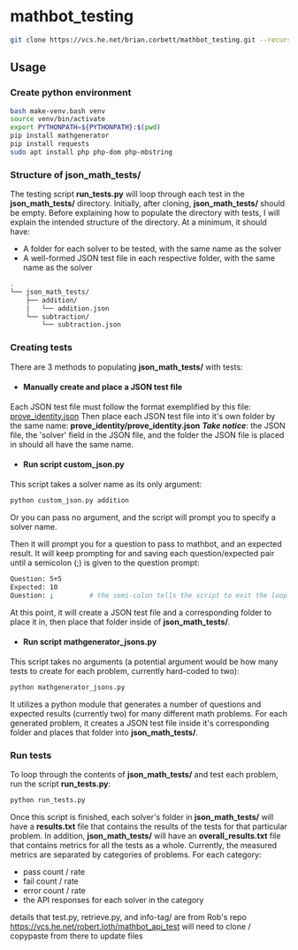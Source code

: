 # mathbot_testing

```sh
git clone https://vcs.he.net/brian.corbett/mathbot_testing.git --recursive
```

## Usage

### Create python environment

```sh
bash make-venv.bash venv
source venv/bin/activate
export PYTHONPATH=${PYTHONPATH}:$(pwd)
pip install mathgenerator
pip install requests
sudo apt install php php-dom php-mbstring
```

### Structure of **json_math_tests/**

The testing script **run_tests.py** will loop through each test in the **json_math_tests/** directory. Initially, after cloning, **json_math_tests/** should be empty. Before explaining how to populate the directory with tests, I will explain the intended structure of the directory. At a minimum, it should have:

* A folder for each solver to be tested, with the same name as the solver
* A well-formed JSON test file in each respective folder, with the same name as the solver

```sh
.
└── json_math_tests/
    ├── addition/
    │   └── addition.json
    └── subtraction/
        └── subtraction.json
```

### Creating tests

There are 3 methods to populating **json_math_tests/** with tests:

* #### Manually create and place a JSON test file
Each JSON test file must follow the format exemplified by this file: [prove_identity.json](prove_identity.json)
Then place each JSON test file into it's own folder by the same name: **prove_identity/prove_identity.json**
**_Take notice_**: the JSON file, the 'solver' field in the JSON file, and the folder the JSON file is placed in should all have the same name.

* #### Run script **custom_json.py**
This script takes a solver name as its only argument:
```sh
python custom_json.py addition
```
Or you can pass no argument, and the script will prompt you to specify a solver name.

Then it will prompt you for a question to pass to mathbot, and an expected result. It will keep prompting for and saving each question/expected pair until a semicolon (;) is given to the question prompt:
```sh
Question: 5+5
Expected: 10
Question: ;         # the semi-colon tells the script to exit the loop and create the files
```
At this point, it will create a JSON test file and a corresponding folder to place it in, then place that folder inside of **json_math_tests/**.

* #### Run script **mathgenerator_jsons.py**
This script takes no arguments (a potential argument would be how many tests to create for each problem, currently hard-coded to two):
```sh
python mathgenerator_jsons.py
```
It utilizes a python module that generates a number of questions and expected results (currently two) for many different math problems. For each generated problem, it creates a JSON test file inside it's corresponding folder and places that folder into **json_math_tests/**.

### Run tests
To loop through the contents of **json_math_tests/** and test each problem, run the script **run_tests.py**:
```sh
python run_tests.py
```
Once this script is finished, each solver's folder in **json_math_tests/** will have a **results.txt** file that contains the results of the tests for that particular problem. In addition, **json_math_tests/** will have an **overall_results.txt** file that contains metrics for all the tests as a whole.
Currently, the measured metrics are separated by categories of problems. For each category:
- pass count / rate
- fail count / rate
- error count / rate
- the API responses for each solver in the category

details that test.py, retrieve.py, and info-tag/ are from Rob's repo https://vcs.he.net/robert.loth/mathbot_api_test
will need to clone / copypaste from there to update files
